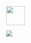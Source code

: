 <img src="https://github.com/duckdb/duckdb-wasm/blob/e67333d4a9b3d8002befc6a0bbb3731f37d656a2/misc/duckdb_wasm.png" height="50">

<a href="https://github.com/duckdb/duckdb-wasm/actions"><img src="https://github.com/duckdb/duckdb-wasm/workflows/main/badge.svg" /></a>
